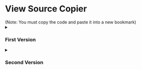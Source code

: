 <h1>View Source Copier</h1>
(Note: You must copy the code and paste it into a new bookmark)

<details>
  <summary><h3>First Version</h3></summary>
  
  This bookmark will allow you to show any view source of the url that you've put in.
  
  This is the first version of the view source copier:
  ```js
  javascript: let i = window.prompt("Type in an url to convert into view source:\n\n(To input the current website you're on, put in: *this*)");if (i) {    if (i == "*this*") {        window.prompt("Success! Copy this url down (Press cancel, because it messes the current page):", "view-source:" + window.location);    } else {        if (i.substring(1, 8) == "https://") {            window.prompt("Success! Copy this url down (Press cancel, because it messes the current page):", "view-source:" + i);        } else {            window.prompt("Success! Copy this url down (Press cancel, because it messes the current page):", "view-source:https://" + i);        };    };};
  ```
</details>
<details>
  <summary><h3>Second Version</h3></summary>
  
  This bookmark automatically copies the view source url.
  
  This is the second version of the view source copier:
  ```js
  javascript: navigator.clipboard.writeText("view-source:"+window.location)
  ```
</details>
